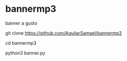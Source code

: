 # bannermp3
banner a gusto

git clone https://github.com/AguilarSamael/bannermp3

cd bannermp3

python3 banner.py
